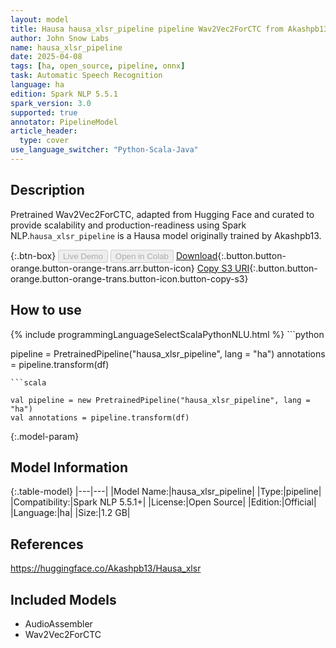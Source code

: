 ```yaml
---
layout: model
title: Hausa hausa_xlsr_pipeline pipeline Wav2Vec2ForCTC from Akashpb13
author: John Snow Labs
name: hausa_xlsr_pipeline
date: 2025-04-08
tags: [ha, open_source, pipeline, onnx]
task: Automatic Speech Recognition
language: ha
edition: Spark NLP 5.5.1
spark_version: 3.0
supported: true
annotator: PipelineModel
article_header:
  type: cover
use_language_switcher: "Python-Scala-Java"
---
```


## Description

Pretrained Wav2Vec2ForCTC, adapted from Hugging Face and curated to provide scalability and production-readiness using Spark NLP.`hausa_xlsr_pipeline` is a Hausa model originally trained by Akashpb13.

{:.btn-box}
<button class="button button-orange" disabled>Live Demo</button>
<button class="button button-orange" disabled>Open in Colab</button>
[Download](https://s3.amazonaws.com/auxdata.johnsnowlabs.com/public/models/hausa_xlsr_pipeline_ha_5.5.1_3.0_1744147814177.zip){:.button.button-orange.button-orange-trans.arr.button-icon}
[Copy S3 URI](s3://auxdata.johnsnowlabs.com/public/models/hausa_xlsr_pipeline_ha_5.5.1_3.0_1744147814177.zip){:.button.button-orange.button-orange-trans.button-icon.button-copy-s3}

## How to use



<div class="tabs-box" markdown="1">
{% include programmingLanguageSelectScalaPythonNLU.html %}
```python

pipeline = PretrainedPipeline("hausa_xlsr_pipeline", lang = "ha")
annotations =  pipeline.transform(df)   

```
```scala

val pipeline = new PretrainedPipeline("hausa_xlsr_pipeline", lang = "ha")
val annotations = pipeline.transform(df)

```
</div>

{:.model-param}
## Model Information

{:.table-model}
|---|---|
|Model Name:|hausa_xlsr_pipeline|
|Type:|pipeline|
|Compatibility:|Spark NLP 5.5.1+|
|License:|Open Source|
|Edition:|Official|
|Language:|ha|
|Size:|1.2 GB|

## References

https://huggingface.co/Akashpb13/Hausa_xlsr

## Included Models

- AudioAssembler
- Wav2Vec2ForCTC